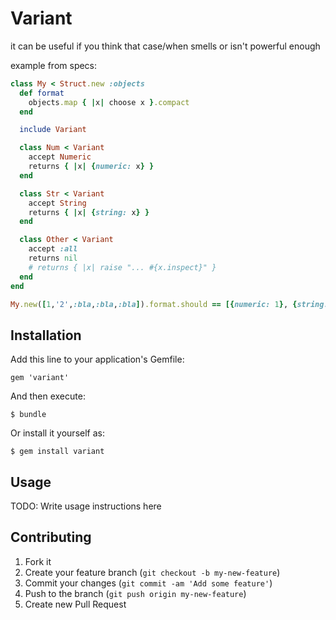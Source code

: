 # Variant

it can be useful if you think that case/when smells or isn't powerful enough

example from specs:
```ruby
class My < Struct.new :objects
  def format
    objects.map { |x| choose x }.compact
  end

  include Variant

  class Num < Variant
    accept Numeric
    returns { |x| {numeric: x} }
  end

  class Str < Variant
    accept String
    returns { |x| {string: x} }
  end

  class Other < Variant
    accept :all
    returns nil
    # returns { |x| raise "... #{x.inspect}" }
  end       
end

My.new([1,'2',:bla,:bla,:bla]).format.should == [{numeric: 1}, {string: '2'}]
```

## Installation

Add this line to your application's Gemfile:

    gem 'variant'

And then execute:

    $ bundle

Or install it yourself as:

    $ gem install variant

## Usage

TODO: Write usage instructions here

## Contributing

1. Fork it
2. Create your feature branch (`git checkout -b my-new-feature`)
3. Commit your changes (`git commit -am 'Add some feature'`)
4. Push to the branch (`git push origin my-new-feature`)
5. Create new Pull Request
